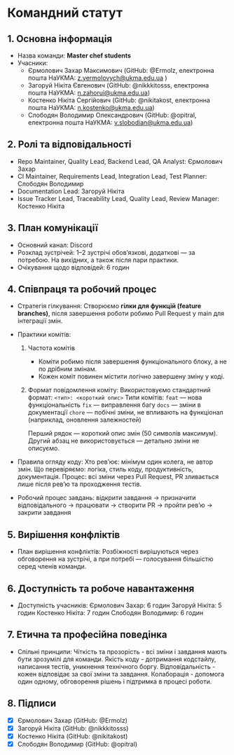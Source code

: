 # Командний статут
## 1. Основна інформація
- Назва команди: **Master chef students**
- Учасники:
	- Єрмолович Захар Максимович (GitHub: @Ermolz, електронна пошта НаУКМА: z.yermolovych@ukma.edu.ua )
	- Загоруй Нікіта Євгенович (GitHub: @nikkkitosss, електронна пошта НаУКМА: n.zahorui@ukma.edu.ua)
	-  Костенко Нікіта Сергійович (GitHub: @nikitakost, електронна пошта НаУКМА: n.kostenko@ukma.edu.ua)
	-  Слободян Володимир Олександрович (GitHub: @opitral, електронна пошта НаУКМА: v.slobodian@ukma.edu.ua)
## 2. Ролі та відповідальності
- Repo Maintainer, Quality Lead, Backend Lead, QA Analyst: Єрмолович Захар
- CI Maintainer, Requirements Lead, Integration Lead, Test Planner: Слободян Володимир
- Documentation Lead: Загоруй Нікіта
- Issue Tracker Lead, Traceability Lead, Quality Lead, Review Manager: Костенко Нікіта
## 3. План комунікації
- Основний канал: Discord
- Розклад зустрічей: 1–2 зустрічі обов’язкові, додаткові — за потребою. На вихідних, а також після пари практики.
- Очікування щодо відповідей: 6 годин
## 4. Співпраця та робочий процес
- Стратегія гілкування:
	Створюємо **гілки для функцій (feature branches)**, після завершення роботи робимо Pull Request у main для інтеграції змін.
- Практики комітів:
	1. Частота комітів
		- Коміти робимо після завершення функціонального блоку, а не по дрібним змінам.
		- Кожен коміт повинен містити логічно завершену зміну у коді.
	2. Формат повідомлення коміту:
			Використовуємо стандартний формат:
			`<тип>: <короткий опис>`
		 Типи комітів:
			`feat` — нова функціональність
			`fix` — виправлення багу
			`docs` — зміни в документації
			`chore` — побічні зміни, не впливають на функціонал (наприклад, оновлення залежностей)
		
		Перший рядок — короткий опис змін (50 символів максимум).
		Другий абзац не використовується — детально зміни не описуємо.
- Правила огляду коду:
		Хто рев’ює: мінімум один колега, не автор змін.
		Що перевіряємо: логіка, стиль коду, продуктивність, документація.
		Процес: всі зміни через Pull Request, PR зливається лише після рев’ю та проходження тестів.

- Робочий процес завдань:
	 відкрити завдання → призначити відповідального → працювати → створити PR → пройти рев’ю → закрити завдання
## 5. Вирішення конфліктів
- План вирішення конфліктів:
	Розбіжності вирішуються через обговорення на зустрічі, а при потребі — голосування більшістю серед членів команди.
## 6. Доступність та робоче навантаження
- Доступність учасників:
	Єрмолович Захар: 6 годин 
	Загоруй Нікіта: 5 годин
	Костенко Нікіта: 7 годин
	Слободян Володимир: 6 годин
		
## 7. Етична та професійна поведінка
- Спільні принципи:
	Чіткість та прозорість - всі зміни і завдання мають бути зрозумілі для команди.
	Якість коду - дотримання кодстайлу, написання тестів, уникнення технічного боргу.
	Відповідальність - кожен відповідає за свої зміни та завдання.
	Колаборація - допомога один одному, обговорення рішень і підтримка в процесі роботи.
## 8. Підписи
- [x] Єрмолович Захар (GitHub: @Ermolz)
- [x] Загоруй Нікіта (GitHub: @nikkkitosss)
- [x] Костенко Нікіта (GitHub: @nikitakost)
- [x] Слободян Володимир (GitHub: @opitral)

